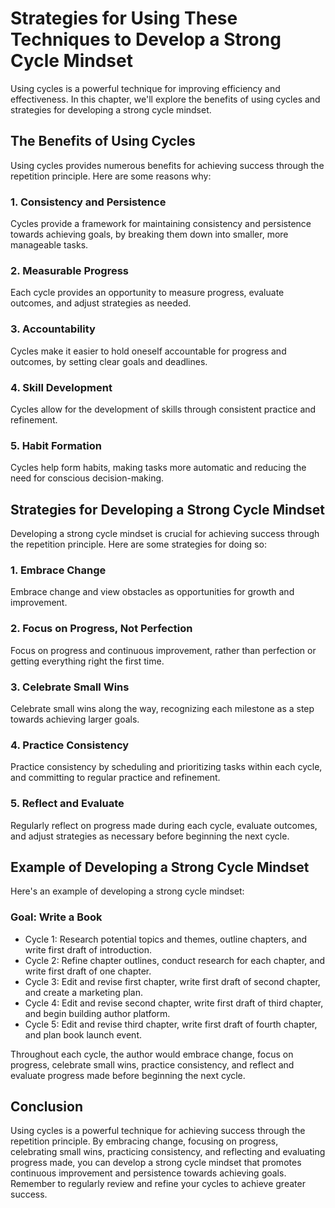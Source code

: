 Strategies for Using These Techniques to Develop a Strong Cycle Mindset
================================================================================================================

Using cycles is a powerful technique for improving efficiency and effectiveness. In this chapter, we'll explore the benefits of using cycles and strategies for developing a strong cycle mindset.

The Benefits of Using Cycles
----------------------------

Using cycles provides numerous benefits for achieving success through the repetition principle. Here are some reasons why:

### 1. Consistency and Persistence

Cycles provide a framework for maintaining consistency and persistence towards achieving goals, by breaking them down into smaller, more manageable tasks.

### 2. Measurable Progress

Each cycle provides an opportunity to measure progress, evaluate outcomes, and adjust strategies as needed.

### 3. Accountability

Cycles make it easier to hold oneself accountable for progress and outcomes, by setting clear goals and deadlines.

### 4. Skill Development

Cycles allow for the development of skills through consistent practice and refinement.

### 5. Habit Formation

Cycles help form habits, making tasks more automatic and reducing the need for conscious decision-making.

Strategies for Developing a Strong Cycle Mindset
------------------------------------------------

Developing a strong cycle mindset is crucial for achieving success through the repetition principle. Here are some strategies for doing so:

### 1. Embrace Change

Embrace change and view obstacles as opportunities for growth and improvement.

### 2. Focus on Progress, Not Perfection

Focus on progress and continuous improvement, rather than perfection or getting everything right the first time.

### 3. Celebrate Small Wins

Celebrate small wins along the way, recognizing each milestone as a step towards achieving larger goals.

### 4. Practice Consistency

Practice consistency by scheduling and prioritizing tasks within each cycle, and committing to regular practice and refinement.

### 5. Reflect and Evaluate

Regularly reflect on progress made during each cycle, evaluate outcomes, and adjust strategies as necessary before beginning the next cycle.

Example of Developing a Strong Cycle Mindset
--------------------------------------------

Here's an example of developing a strong cycle mindset:

### Goal: Write a Book

* Cycle 1: Research potential topics and themes, outline chapters, and write first draft of introduction.
* Cycle 2: Refine chapter outlines, conduct research for each chapter, and write first draft of one chapter.
* Cycle 3: Edit and revise first chapter, write first draft of second chapter, and create a marketing plan.
* Cycle 4: Edit and revise second chapter, write first draft of third chapter, and begin building author platform.
* Cycle 5: Edit and revise third chapter, write first draft of fourth chapter, and plan book launch event.

Throughout each cycle, the author would embrace change, focus on progress, celebrate small wins, practice consistency, and reflect and evaluate progress made before beginning the next cycle.

Conclusion
----------

Using cycles is a powerful technique for achieving success through the repetition principle. By embracing change, focusing on progress, celebrating small wins, practicing consistency, and reflecting and evaluating progress made, you can develop a strong cycle mindset that promotes continuous improvement and persistence towards achieving goals. Remember to regularly review and refine your cycles to achieve greater success.
